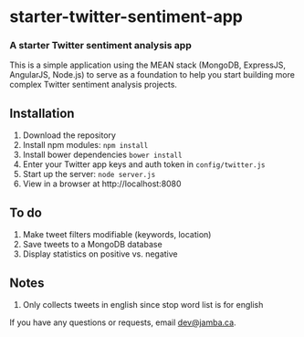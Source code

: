# starter-twitter-sentiment-app
### A starter Twitter sentiment analysis app

This is a simple application using the MEAN stack (MongoDB, ExpressJS, AngularJS, Node.js) to serve as a foundation to help you start building more complex Twitter sentiment analysis projects. 

## Installation
1. Download the repository
2. Install npm modules: `npm install`
3. Install bower dependencies `bower install`
4. Enter your Twitter app keys and auth token in `config/twitter.js` 
5. Start up the server: `node server.js`
6. View in a browser at http://localhost:8080

## To do
1. Make tweet filters modifiable (keywords, location)
2. Save tweets to a MongoDB database
3. Display statistics on positive vs. negative

## Notes
1. Only collects tweets in english since stop word list is for english

If you have any questions or requests, email [dev@jamba.ca](mailto:dev@jamba.ca).